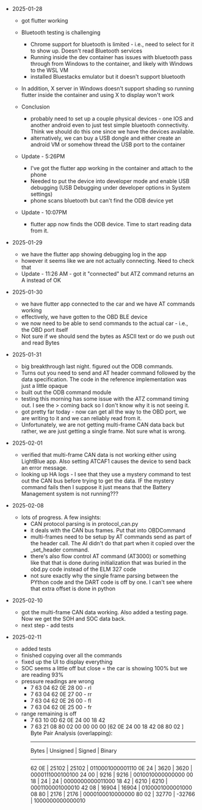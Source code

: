 - 2025-01-28

  - got flutter working
  - Bluetooth testing is challenging
    - Chrome support for bluetooth is limited - i.e., need to select for it to show up. Doesn't read Bluetooth services
    - Running inside the dev container has issues with bluetooth pass through from Windows to the container, and likely with Windows to the WSL VM
    - installed Bluestacks emulator but it doesn't support bluetooth
  - In addition, X server in Windows doesn't support shading so running flutter inside the container and using X to display won't work
  - Conclusion

    - probably need to set up a couple physical devices - one IOS and another android even to just test simple bluetooth connectivity. Think we should do this one since we have the devices available.
    - alternatively, we can buy a USB dongle and either create an android VM or somehow thread the USB port to the container

  - Update - 5:26PM

    - I've got the flutter app working in the container and attach to the phone
    - Needed to put the device into developer mode and enable USB debugging (USB Debugging under developer options in System settings)
    - phone scans bluetooth but can't find the ODB device yet

  - Update - 10:07PM
    - flutter app now finds the ODB device. Time to start reading data from it.

- 2025-01-29

  - we have the flutter app showing debugging log in the app
  - however it seems like we are not actually connecting. Need to check that
  - Update - 11:26 AM - got it "connected" but ATZ command returns an A instead of OK

- 2025-01-30

  - we have flutter app connected to the car and we have AT commands working
  - effectively, we have gotten to the OBD BLE device
  - we now need to be able to send commands to the actual car - i.e., the OBD port itself
  - Not sure if we should send the bytes as ASCII text or do we push out and read Bytes

- 2025-01-31

  - big breakthrough last night. figured out the ODB commands.
  - Turns out you need to send and AT header command followed by the data specification. The code in the reference implementation was just a little opaque
  - built out the ODB command module
  - testing this morning has some issue with the ATZ command timing out. I see the > coming back so I don't know why it is not seeing it.
  - got pretty far today - now can get all the way to the OBD port, we are writing to it and we can reliably read from it.
  - Unfortunately, we are not getting multi-frame CAN data back but rather, we are just getting a single frame. Not sure what is wrong.

- 2025-02-01

  - verified that multi-frame CAN data is not working either using LightBlue app. Also setting ATCAF1 causes the device to send back an error message.
  - looking up HA logs - I see that they use a mystery command to test out the CAN bus before trying to get the data. IF the mystery command fails then I suppose it just means that the Battery Management system is not running???

- 2025-02-08
  - lots of progress. A few insights:
    - CAN protocol parsing is in protocol_can.py
    - it deals with the CAN bus frames. Put that into OBDCommand
    - multi-frames need to be setup by AT commands send as part of the header call. The AI didn't do that part when it copied over the \_set_header command.
    - there's also flow control AT command (AT3000) or something like that that is done during initialization that was buried in the obd.py code instead of the ELM 327 code
    - not sure exactly why the single frame parsing between the PYthon code and the DART code is off by one. I can't see where that extra offset is done in python
- 2025-02-10

  - got the multi-frame CAN data working. Also added a testing page. Now we get the SOH and SOC data back.
  - next step - add tests

- 2025-02-11
  - added tests
  - finished copying over all the commands
  - fixed up the UI to display everything
  - SOC seems a little off but close = the car is showing 100% but we are reading 93%
  - pressure readings are wrong
    - 7 63 04 62 0E 28 00 - rl
    - 7 63 04 62 0E 27 00 - rr
    - 7 63 04 62 0E 26 00 - fl
    - 7 63 04 62 0E 25 00 - fr
  - range remaining is off
    - 7 63 10 0D 62 0E 24 00 18 42
    - 7 63 21 08 80 02 00 00 00 00
      [62 0E 24 00 18 42 08 80 02 ]
      Byte Pair Analysis (overlapping):
      ***
      Bytes | Unsigned | Signed | Binary
      ***
      62 0E | 25102 | 25102 | 0110001000001110
      0E 24 | 3620 | 3620 | 0000111000100100
      24 00 | 9216 | 9216 | 0010010000000000
      00 18 | 24 | 24 | 0000000000011000
      18 42 | 6210 | 6210 | 0001100001000010
      42 08 | 16904 | 16904 | 0100001000001000
      08 80 | 2176 | 2176 | 0000100010000000
      80 02 | 32770 | -32766 | 1000000000000010
